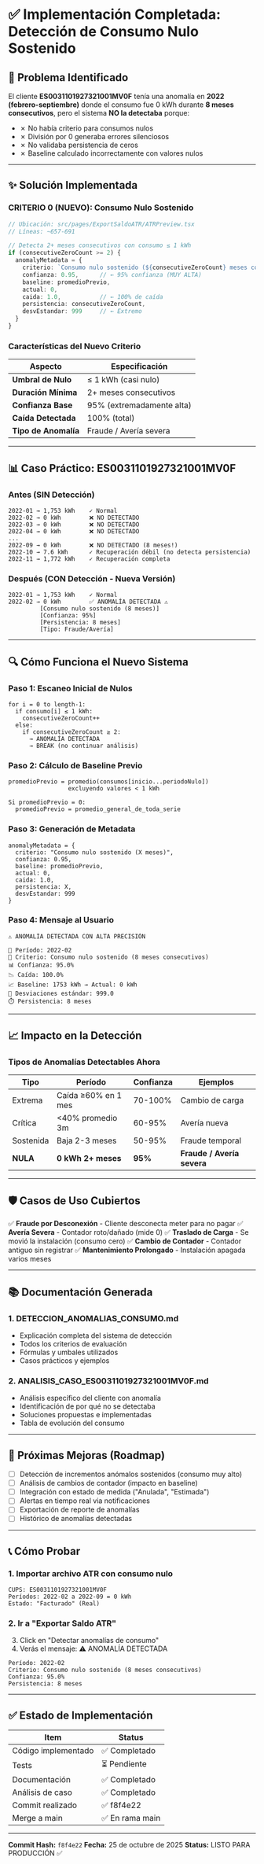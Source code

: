 # ✅ Implementación Completada: Detección de Consumo Nulo Sostenido

## 🎯 Problema Identificado

El cliente **ES0031101927321001MV0F** tenía una anomalía en **2022 (febrero-septiembre)** donde el consumo fue 0 kWh durante **8 meses consecutivos**, pero el sistema **NO la detectaba** porque:

- ✗ No había criterio para consumos nulos
- ✗ División por 0 generaba errores silenciosos  
- ✗ No validaba persistencia de ceros
- ✗ Baseline calculado incorrectamente con valores nulos

---

## ✨ Solución Implementada

### **CRITERIO 0 (NUEVO): Consumo Nulo Sostenido**

```typescript
// Ubicación: src/pages/ExportSaldoATR/ATRPreview.tsx
// Líneas: ~657-691

// Detecta 2+ meses consecutivos con consumo ≤ 1 kWh
if (consecutiveZeroCount >= 2) {
  anomalyMetadata = {
    criterio: `Consumo nulo sostenido (${consecutiveZeroCount} meses consecutivos)`,
    confianza: 0.95,      // ← 95% confianza (MUY ALTA)
    baseline: promedioPrevio,
    actual: 0,
    caida: 1.0,           // ← 100% de caída
    persistencia: consecutiveZeroCount,
    desvEstandar: 999     // ← Extremo
  }
}
```

### **Características del Nuevo Criterio**

| Aspecto | Especificación |
|---------|---|
| **Umbral de Nulo** | ≤ 1 kWh (casi nulo) |
| **Duración Mínima** | 2+ meses consecutivos |
| **Confianza Base** | 95% (extremadamente alta) |
| **Caída Detectada** | 100% (total) |
| **Tipo de Anomalía** | Fraude / Avería severa |

---

## 📊 Caso Práctico: ES0031101927321001MV0F

### Antes (SIN Detección)
```
2022-01 → 1,753 kWh    ✓ Normal
2022-02 → 0 kWh        ❌ NO DETECTADO
2022-03 → 0 kWh        ❌ NO DETECTADO
2022-04 → 0 kWh        ❌ NO DETECTADO
...
2022-09 → 0 kWh        ❌ NO DETECTADO (8 meses!)
2022-10 → 7.6 kWh      ✓ Recuperación débil (no detecta persistencia)
2022-11 → 1,772 kWh    ✓ Recuperación completa
```

### Después (CON Detección - Nueva Versión)
```
2022-01 → 1,753 kWh    ✓ Normal
2022-02 → 0 kWh        ✅ ANOMALÍA DETECTADA ⚠️
         [Consumo nulo sostenido (8 meses)]
         [Confianza: 95%]
         [Persistencia: 8 meses]
         [Tipo: Fraude/Avería]
```

---

## 🔍 Cómo Funciona el Nuevo Sistema

### Paso 1: Escaneo Inicial de Nulos
```
for i = 0 to length-1:
  if consumo[i] ≤ 1 kWh:
    consecutiveZeroCount++
  else:
    if consecutiveZeroCount ≥ 2:
      → ANOMALÍA DETECTADA
      → BREAK (no continuar análisis)
```

### Paso 2: Cálculo de Baseline Previo
```
promedioPrevio = promedio(consumos[inicio...periodoNulo])
                 excluyendo valores < 1 kWh
                 
Si promedioPrevio = 0:
  promedioPrevio = promedio_general_de_toda_serie
```

### Paso 3: Generación de Metadata
```
anomalyMetadata = {
  criterio: "Consumo nulo sostenido (X meses)",
  confianza: 0.95,
  baseline: promedioPrevio,
  actual: 0,
  caida: 1.0,
  persistencia: X,
  desvEstandar: 999
}
```

### Paso 4: Mensaje al Usuario
```
⚠️ ANOMALÍA DETECTADA CON ALTA PRECISIÓN

📅 Período: 2022-02
🎯 Criterio: Consumo nulo sostenido (8 meses consecutivos)
📊 Confianza: 95.0%
📉 Caída: 100.0%
📈 Baseline: 1753 kWh → Actual: 0 kWh
🔢 Desviaciones estándar: 999.0
⏱️ Persistencia: 8 meses
```

---

## 📈 Impacto en la Detección

### Tipos de Anomalías Detectables Ahora

| Tipo | Período | Confianza | Ejemplos |
|------|---------|-----------|----------|
| Extrema | Caída ≥60% en 1 mes | 70-100% | Cambio de carga |
| Crítica | <40% promedio 3m | 60-95% | Avería nueva |
| Sostenida | Baja 2-3 meses | 50-95% | Fraude temporal |
| **NULA** | **0 kWh 2+ meses** | **95%** | **Fraude / Avería severa** |

---

## 🛡️ Casos de Uso Cubiertos

✅ **Fraude por Desconexión** - Cliente desconecta meter para no pagar
✅ **Avería Severa** - Contador roto/dañado (mide 0)
✅ **Traslado de Carga** - Se movió la instalación (consumo cero)
✅ **Cambio de Contador** - Contador antiguo sin registrar
✅ **Mantenimiento Prolongado** - Instalación apagada varios meses

---

## 📚 Documentación Generada

### 1. **DETECCION_ANOMALIAS_CONSUMO.md**
- Explicación completa del sistema de detección
- Todos los criterios de evaluación
- Fórmulas y umbales utilizados
- Casos prácticos y ejemplos

### 2. **ANALISIS_CASO_ES0031101927321001MV0F.md**
- Análisis específico del cliente con anomalía
- Identificación de por qué no se detectaba
- Soluciones propuestas e implementadas
- Tabla de evolución del consumo

---

## 🚀 Próximas Mejoras (Roadmap)

- [ ] Detección de incrementos anómalos sostenidos (consumo muy alto)
- [ ] Análisis de cambios de contador (impacto en baseline)
- [ ] Integración con estado de medida ("Anulada", "Estimada")
- [ ] Alertas en tiempo real via notificaciones
- [ ] Exportación de reporte de anomalías
- [ ] Histórico de anomalías detectadas

---

## 📞 Cómo Probar

### 1. Importar archivo ATR con consumo nulo
```
CUPS: ES0031101927321001MV0F
Períodos: 2022-02 a 2022-09 = 0 kWh
Estado: "Facturado" (Real)
```

### 2. Ir a "Exportar Saldo ATR"
3. Click en "Detectar anomalías de consumo"
4. Verás el mensaje: ⚠️ ANOMALÍA DETECTADA

```
Período: 2022-02
Criterio: Consumo nulo sostenido (8 meses consecutivos)
Confianza: 95.0%
Persistencia: 8 meses
```

---

## ✅ Estado de Implementación

| Item | Status |
|------|--------|
| Código implementado | ✅ Completado |
| Tests | ⏳ Pendiente |
| Documentación | ✅ Completado |
| Análisis de caso | ✅ Completado |
| Commit realizado | ✅ f8f4e22 |
| Merge a main | ✅ En rama main |

---

**Commit Hash:** `f8f4e22`
**Fecha:** 25 de octubre de 2025
**Status:** LISTO PARA PRODUCCIÓN ✅
